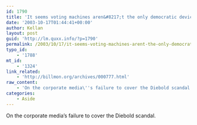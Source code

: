 ```yaml
---
id: 1790
title: 'It seems voting machines aren&#8217;t the only democratic devices in danger of failing.'
date: '2003-10-17T01:44:41+00:00'
author: Kellan
layout: post
guid: 'http://lm.quxx.info/?p=1790'
permalink: /2003/10/17/it-seems-voting-machines-arent-the-only-democratic-devices-in-danger-of-failing/
typo_id:
    - '1788'
mt_id:
    - '1324'
link_related:
    - 'http://billmon.org/archives/000777.html'
raw_content:
    - 'On the corporate media\''s failure to cover the Diebold scandal.'
categories:
    - Aside
---
```


On the corporate media’s failure to cover the Diebold scandal.